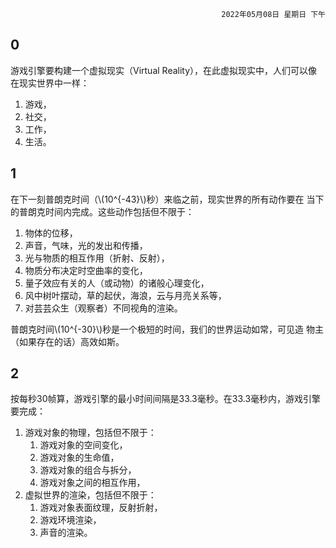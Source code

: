 <div style="text-align: right"><code>2022年05月08日 星期日 下午</code></div>

## 0

游戏引擎要构建一个虚拟现实（Virtual Reality），在此虚拟现实中，人们可以像在现实世界中一样：
1. 游戏，
2. 社交，
3. 工作，
4. 生活。

## 1

在下一刻普朗克时间（\\(10^{-43}\\)秒）来临之前，现实世界的所有动作要在
当下的普朗克时间内完成。这些动作包括但不限于：
1. 物体的位移，
2. 声音，气味，光的发出和传播，
3. 光与物质的相互作用（折射、反射），
4. 物质分布决定时空曲率的变化，
5. 量子效应有关的人（或动物）的诸般心理变化，
6. 风中树叶摆动，草的起伏，海浪，云与月亮关系等，
7. 对芸芸众生（观察者）不同视角的渲染。

普朗克时间\\(10^{-30}\\)秒是一个极短的时间，我们的世界运动如常，可见造
物主（如果存在的话）高效如斯。

## 2

按每秒30帧算，游戏引擎的最小时间间隔是33.3毫秒。在33.3毫秒内，游戏引擎
要完成：
1. 游戏对象的物理，包括但不限于：
   1. 游戏对象的空间变化，
   2. 游戏对象的生命值，
   3. 游戏对象的组合与拆分，
   4. 游戏对象之间的相互作用，
2. 虚拟世界的渲染，包括但不限于：
   1. 游戏对象表面纹理，反射折射，
   2. 游戏环境渲染，
   3. 声音的渲染。


